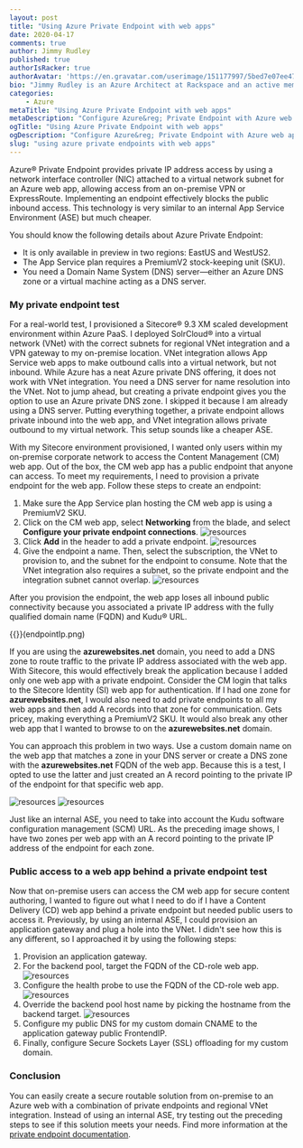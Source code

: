 ```yaml
---
layout: post
title: "Using Azure Private Endpoint with web apps"
date: 2020-04-17
comments: true
author: Jimmy Rudley
published: true
authorIsRacker: true
authorAvatar: 'https://en.gravatar.com/userimage/151177997/5bed7e07ee47533cbd34b951d463bcb7.jpg'
bio: "Jimmy Rudley is an Azure Architect at Rackspace and an active member of the Azure community. He focuses on solving large and complex architecture and automation problems within Azure."
categories:
    - Azure
metaTitle: "Using Azure Private Endpoint with web apps"
metaDescription: "Configure Azure&reg; Private Endpoint with Azure web apps."
ogTitle: "Using Azure Private Endpoint with web apps"
ogDescription: "Configure Azure&reg; Private Endpoint with Azure web apps."
slug: "using azure private endpoints with web apps" 
---
```


Azure&reg; Private Endpoint provides private IP address access by using a network interface controller
(NIC) attached to a virtual network subnet for an Azure web app, allowing access
from an on-premise VPN or ExpressRoute. Implementing an endpoint effectively blocks the public inbound access.
This technology is very similar to an internal App Service Environment (ASE) but much cheaper.

<!--more-->

You should know the following details about Azure Private Endpoint:

- It is only available in preview in two regions: EastUS and WestUS2.
- The App Service plan requires a PremiumV2 stock-keeping unit (SKU).
- You need a Domain Name System (DNS) server&mdash;either an Azure DNS zone or a virtual machine acting as a DNS server.

### My private endpoint test

For a real-world test, I provisioned a Sitecore&reg; 9.3 XM scaled development environment within Azure
PaaS. I deployed SolrCloud&reg; into a virtual network (VNet) with the correct subnets for regional VNet
integration and a VPN gateway to my on-premise location. VNet integration allows App Service web apps to
make outbound calls into a virtual network, but not inbound. While Azure has a neat Azure private
DNS offering, it does not work with VNet integration. You need a DNS server for name
resolution into the VNet. Not to jump ahead, but creating a private endpoint gives you the option to use
an Azure private DNS zone. I skipped it because I am already using a DNS server. Putting everything together,
a private endpoint allows private inbound into the web app, and VNet integration allows private outbound to
my virtual network. This setup sounds like a cheaper ASE.

With my Sitecore environment provisioned, I wanted only users within my on-premise corporate network to access
the Content Management (CM) web app. Out of the box, the CM web app has a public endpoint that anyone can access.
To meet my requirements, I need to provision a private endpoint for the web app. Follow these steps to create
an endpoint:

1. Make sure the App Service plan hosting the CM web app is using a PremiumV2 SKU.
2. Click on the CM web app, select **Networking** from the blade, and select **Configure your private endpoint connections**.
![resources](1.png)
3. Click **Add** in the header to add a private endpoint.
![resources](2.png)
4. Give the endpoint a name. Then, select the subscription, the VNet to provision to, and the subnet for the
   endpoint to consume. Note that the VNet integration also requires a subnet, so the private endpoint and the
   integration subnet cannot overlap.
![resources](3.png)

After you provision the endpoint, the web app loses all inbound public connectivity because you associated a
private IP address with the fully qualified domain name (FQDN) and Kudu&reg; URL. 
    
{{<image src="" title="" alt="">}}(endpointIp.png)
    
If you are using the **azurewebsites.net** domain, you need to add a DNS zone to route traffic to the private
IP address associated with the web app. With Sitecore, this would effectively break the application because I
added only one web app with a private endpoint. Consider the CM login that talks to the Sitecore Identity (SI)
web app for authentication. If I had one zone for **azurewebsites.net**, I would also need to add private endpoints
to all my web apps and then add A records into that zone for communication. Gets pricey, making everything a
PremiumV2 SKU. It would also break any other web app that I wanted to browse to on the **azurewebsites.net**
domain. 

You can approach this problem in two ways. Use a custom domain name on the web app that matches a zone in your
DNS server or create a DNS zone with the **azurewebsites.net** FQDN of the web app. Because this is a test, I
opted to use the latter and just created an A record pointing to the private IP of the endpoint for that specific
web app. 

![resources](endpointIp.png)
![resources](dnsNew.png)
    
Just like an internal ASE, you need to take into account the Kudu software configuration management (SCM) URL.
As the preceding image shows, I have two zones per web app with an A record pointing to the private IP address
of the endpoint for each zone. 

### Public access to a web app behind a private endpoint test

Now that on-premise users can access the CM web app for secure content authoring, I wanted to figure out what I
need to do if I have a Content Delivery (CD) web app behind a private endpoint but needed public users to
access it. Previously, by using an internal ASE, I could provision an application gateway and plug a hole into the
VNet. I didn't see how this is any different, so I approached it by using the following steps:

1. Provision an application gateway.
2. For the backend pool, target the FQDN of the CD-role web app.
![resources](backendpool.png)
3. Configure the health probe to use the FQDN of the CD-role web app.
![resources](appgwprobe.png)
4. Override the backend pool host name by picking the hostname from the backend target.
![resources](overrideBackendPool.png)
5. Configure my public DNS for my custom domain CNAME to the application gateway public FrontendIP.
6. Finally, configure Secure Sockets Layer (SSL) offloading for my custom domain.

### Conclusion

You can easily create a secure routable solution from on-premise to an Azure web with a combination of private
endpoints and regional VNet integration. Instead of using an internal ASE, try testing out the preceding steps
to see if this solution meets your needs. Find more information at the
[private endpoint documentation](https://docs.microsoft.com/en-us/azure/private-link/create-private-endpoint-webapp-portal).
   
